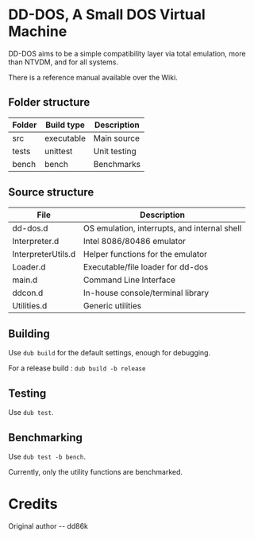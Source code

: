 # DD-DOS, A Small DOS Virtual Machine

DD-DOS aims to be a simple compatibility layer via total emulation, more than NTVDM, and for all systems.

There is a reference manual available over the Wiki.

## Folder structure

| Folder | Build type | Description |
|---|---|---|
| src | executable | Main source |
| tests | unittest | Unit testing |
| bench | bench | Benchmarks |

## Source structure

| File | Description |
|---|---|
| dd-dos.d | OS emulation, interrupts, and internal shell |
| Interpreter.d | Intel 8086/80486 emulator |
| InterpreterUtils.d | Helper functions for the emulator |
| Loader.d | Executable/file loader for dd-dos |
| main.d | Command Line Interface |
| ddcon.d | In-house console/terminal library |
| Utilities.d | Generic utilities |

## Building

Use `dub build` for the default settings, enough for debugging.

For a release build : `dub build -b release`

## Testing

Use `dub test`.

## Benchmarking

Use `dub test -b bench`.

Currently, only the utility functions are benchmarked.

# Credits

Original author -- dd86k
